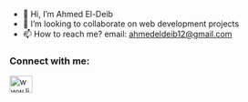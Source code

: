 - 👋 Hi, I’m Ahmed El-Deib
- 💞️ I’m looking to collaborate on web development projects
- 📫 How to reach me? email: ahmedeldeib12@gmail.com
<h3 align="left">Connect with me:</h3>
<p align="left">
<a href="https://www.linkedin.com/in/ahmed-el-deib-7bbb231a0/" target="blank"><img align="center" src="https://raw.githubusercontent.com/rahuldkjain/github-profile-readme-generator/master/src/images/icons/Social/linked-in-alt.svg" alt="www.linkedin.com/in/amr-mustafa-58a80320b" height="30" width="40" /></a>
</p>
